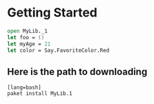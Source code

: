 # Getting Started

```fsharp
open MyLib._1
let foo = ()
let myAge = 21
let color = Say.FavoriteColor.Red
```

## Here is the path to downloading

    [lang=bash]
    paket install MyLib.1


